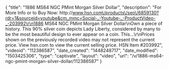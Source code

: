 {
    "title": "1886 MS64 NGC PMint Morgan Silver Dollar",
    "description": "For More Info or to Buy Now: http:\/\/www.hsn.com\/products\/seo\/6859130?rdr=1&sourceid=youtube&cm_mmc=Social-_-Youtube-_-ProductVideo-_-203992\r\n1886 MS64 NGC PMint Morgan Silver Dollar\nOwn a piece of history. This 90% silver coin depicts Lady Liberty, considered by many to be the most beautiful design to ever appear on a coin. This...\r\nPrices shown on the previously recorded video may not represent the current price.  View hsn.com to view the current selling price. HSN Item #203992",
    "videoid": "112386587",
    "date_created": "1448248717",
    "date_modified": "1503425306",
    "type": "captivate",
    "layout": "video",
    "url": "\/v\/1886-ms64-ngc-pmint-morgan-silver-dollar\/112386587"
}
